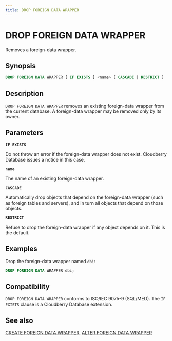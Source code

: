 ```yaml
---
title: DROP FOREIGN DATA WRAPPER
---
```


# DROP FOREIGN DATA WRAPPER

Removes a foreign-data wrapper.

## Synopsis

```sql
DROP FOREIGN DATA WRAPPER [ IF EXISTS ] <name> [ CASCADE | RESTRICT ]
```

## Description

`DROP FOREIGN DATA WRAPPER` removes an existing foreign-data wrapper from the current database. A foreign-data wrapper may be removed only by its owner.

## Parameters

**`IF EXISTS`**

Do not throw an error if the foreign-data wrapper does not exist. Cloudberry Database issues a notice in this case.

**`name`**

The name of an existing foreign-data wrapper.

**`CASCADE`**

Automatically drop objects that depend on the foreign-data wrapper (such as foreign tables and servers), and in turn all objects that depend on those objects.

**`RESTRICT`**

Refuse to drop the foreign-data wrapper if any object depends on it. This is the default.

## Examples

Drop the foreign-data wrapper named `dbi`:

```sql
DROP FOREIGN DATA WRAPPER dbi;
```

## Compatibility

`DROP FOREIGN DATA WRAPPER` conforms to ISO/IEC 9075-9 (SQL/MED). The `IF EXISTS` clause is a Cloudberry Database extension.

## See also

[CREATE FOREIGN DATA WRAPPER](/docs/sql-stmts/sql-stmt-create-foreign-data-wrapper.md), [ALTER FOREIGN DATA WRAPPER](/docs/sql-stmts/sql-stmt-alter-foreign-data-wrapper.md)
